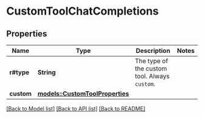 # CustomToolChatCompletions

## Properties

Name | Type | Description | Notes
------------ | ------------- | ------------- | -------------
**r#type** | **String** | The type of the custom tool. Always `custom`. | 
**custom** | [**models::CustomToolProperties**](Custom_tool_properties.md) |  | 

[[Back to Model list]](../README.md#documentation-for-models) [[Back to API list]](../README.md#documentation-for-api-endpoints) [[Back to README]](../README.md)


